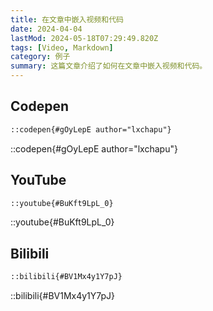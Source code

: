 ```yaml
---
title: 在文章中嵌入视频和代码
date: 2024-04-04
lastMod: 2024-05-18T07:29:49.820Z
tags: [Video, Markdown]
category: 例子
summary: 这篇文章介绍了如何在文章中嵌入视频和代码。
---
```


## Codepen

```md
::codepen{#gOyLepE author="lxchapu"}
```

::codepen{#gOyLepE author="lxchapu"}

## YouTube

```md
::youtube{#BuKft9LpL_0}
```

::youtube{#BuKft9LpL_0}

## Bilibili

```md
::bilibili{#BV1Mx4y1Y7pJ}
```

::bilibili{#BV1Mx4y1Y7pJ}
